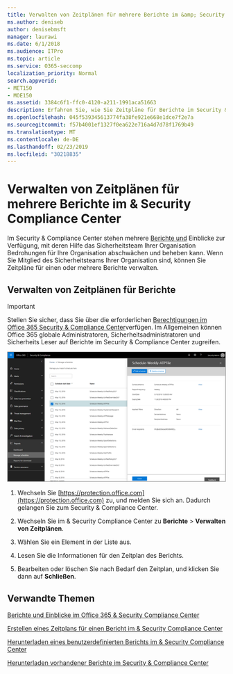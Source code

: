 ```yaml
---
title: Verwalten von Zeitplänen für mehrere Berichte im &amp; Security Compliance Center
ms.author: deniseb
author: denisebmsft
manager: laurawi
ms.date: 6/1/2018
ms.audience: ITPro
ms.topic: article
ms.service: O365-seccomp
localization_priority: Normal
search.appverid:
- MET150
- MOE150
ms.assetid: 3384c6f1-ffc0-4120-a211-1991aca51663
description: Erfahren Sie, wie Sie Zeitpläne für Berichte im Security &amp; Compliance Center anzeigen, bearbeiten und verwalten.
ms.openlocfilehash: 045f539345613774fa38fe921e668e1dce7f2e7a
ms.sourcegitcommit: f57b4001ef1327f0ea622e716a4d7d78f1769b49
ms.translationtype: MT
ms.contentlocale: de-DE
ms.lasthandoff: 02/23/2019
ms.locfileid: "30218835"
---
```

# <a name="manage-schedules-for-multiple-reports-in-the-security-amp-compliance-center"></a>Verwalten von Zeitplänen für mehrere Berichte im &amp; Security Compliance Center

Im Security &amp; Compliance Center stehen mehrere [Berichte und](reports-and-insights-in-security-and-compliance.md) Einblicke zur Verfügung, mit deren Hilfe das Sicherheitsteam Ihrer Organisation Bedrohungen für Ihre Organisation abschwächen und beheben kann. Wenn Sie Mitglied des Sicherheitsteams Ihrer Organisation sind, können Sie Zeitpläne für einen oder mehrere Berichte verwalten. 
  
## <a name="manage-schedules-for-reports"></a>Verwalten von Zeitplänen für Berichte

> [!IMPORTANT]
> Stellen Sie sicher, dass Sie über die erforderlichen [Berechtigungen im Office 365 Security &amp; Compliance Center](permissions-in-the-security-and-compliance-center.md)verfügen. Im Allgemeinen können Office 365 globale Administratoren, Sicherheitsadministratoren und Sicherheits Leser auf Berichte im Security &amp; Compliance Center zugreifen. 
  
![Wählen Sie im &amp; Security Compliance Center Berichte \> Verwalten von Zeitplänen aus.](media/efa5e2f9-bf73-4f85-acea-f1ca7e2bca5e.png)

1. Wechseln Sie [https://protection.office.com](https://protection.office.com) zu, und melden Sie sich an. Dadurch gelangen Sie zum Security & Compliance Center.

2. Wechseln Sie im &amp; Security Compliance Center zu **Berichte** \> **Verwalten von Zeitplänen**.
    
3. Wählen Sie ein Element in der Liste aus.
    
4. Lesen Sie die Informationen für den Zeitplan des Berichts.
    
5. Bearbeiten oder löschen Sie nach Bedarf den Zeitplan, und klicken Sie dann auf **Schließen**.
    
## <a name="related-topics"></a>Verwandte Themen

[Berichte und Einblicke im Office 365 &amp; Security Compliance Center](reports-and-insights-in-security-and-compliance.md)
  
[Erstellen eines Zeitplans für einen Bericht im &amp; Security Compliance Center](create-a-schedule-for-a-report.md)
  
[Herunterladen eines benutzerdefinierten Berichts im &amp; Security Compliance Center](set-up-and-download-a-custom-report.md)
  
[Herunterladen vorhandener Berichte im Security &amp; Compliance Center](download-existing-reports.md)
  

